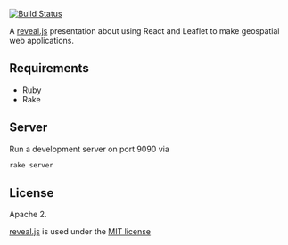 [![Build Status](https://travis-ci.org/kellyi/geospatial-react.svg?branch=master)](https://travis-ci.org/kellyi/geospatial-react)

A [reveal.js](https://revealjs.com/#/) presentation about using React and
Leaflet to make geospatial web applications.

## Requirements

- Ruby
- Rake

## Server

Run a development server on port 9090 via

```sh
rake server
```

## License

Apache 2.

[reveal.js](https://github.com/hakimel/reveal.js) is used under the
[MIT license](https://github.com/hakimel/reveal.js/blob/master/LICENSE)
